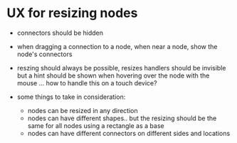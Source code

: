 # UX for resizing nodes

- connectors should be hidden
- when dragging a connection to a node, when near a node, show the node's connectors

- reszing should always be possible, resizes handlers should be invisible but a hint should
  be shown when hovering over the node with the mouse
  ... how to handle this on a touch device?


- some things to take in consideration:

	- nodes can be resized in any direction
	- nodes can have different shapes.. but the resizing should be the same for all nodes
      using a rectangle as a base
	- nodes can have different connectors on different sides and locations
  
	
